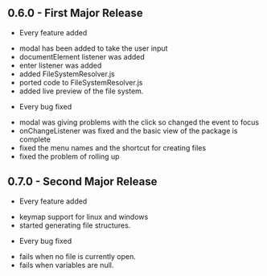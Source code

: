 ## 0.6.0 - First Major Release
* Every feature added
 - modal has been added to take the user input
 - documentElement listener was added
 - enter listener was added
 - added FileSystemResolver.js
 - ported code to FileSystemResolver.js
 - added live preview of the file system.

* Every bug fixed
 - modal was giving problems with the click so changed the event to focus
 - onChangeListener was fixed and the basic view of the package is complete
 - fixed the menu names and the shortcut for creating files
 - fixed the problem of rolling up

## 0.7.0 - Second Major Release
* Every feature added
 - keymap support for linux and windows
 - started generating file structures.
* Every bug fixed
 - fails when no file is currently open.
 - fails when variables are null.
